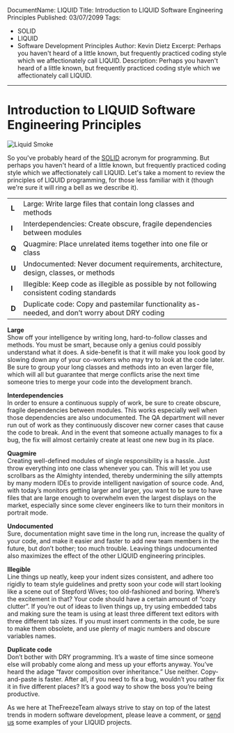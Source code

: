 DocumentName: LIQUID
Title: Introduction to LIQUID Software Engineering Principles
Published: 03/07/2099
Tags:
  - SOLID
  - LIQUID
  - Software Development Principles
Author: Kevin Dietz
Excerpt: Perhaps you haven't heard of a little known, but frequently practiced coding style which we affectionately call LIQUID.
Description: Perhaps you haven't heard of a little known, but frequently practiced coding style which we affectionately call LIQUID.
---
# Introduction to LIQUID Software Engineering Principles

![][LiquidImage]

So you've probably heard of the [SOLID](https://en.wikipedia.org/wiki/SOLID_(object-oriented_design)) acronym for programming. But perhaps you haven't heard of a little known, but frequently practiced coding style which we affectionately call LIQUID. Let's take a moment to review the principles of LIQUID programming, for those less familiar with it (though we're sure it will ring a bell as we describe it).

<table>
 <tr>
  <td><strong>L</strong></td>
  <td>Large: Write large files that contain long classes and methods</td>
 </tr>
 <tr>
  <td><strong>I</strong></td>
  <td>Interdependencies: Create obscure, fragile dependencies between modules</td>
 </tr>
 <tr>
  <td><strong>Q</strong></td>
  <td>Quagmire: Place unrelated items together into one file or class</td>
 </tr>
 <tr>
  <td><strong>U</strong></td>
  <td>Undocumented: Never document requirements, architecture, design, classes, or methods</td>
 </tr>
 <tr>
  <td><strong>I</strong></td>
  <td>Illegible: Keep code as illegible as possible by not following consistent coding standards</td>
 </tr>
 <tr>
  <td><strong>D</strong></td>
  <td>Duplicate code: Copy and pastemilar functionality as-needed, and don’t worry about DRY coding</td>
 </tr>
<table>

**Large**\
Show off your intelligence by writing long, hard-to-follow classes and methods. You must be smart, because only a genius could possibly understand what it does. A side-benefit is that it will make you look good by slowing down any of your co-workers who may try to look at the code later. Be sure to group your long classes and methods into an even larger file, which will all but guarantee that merge conflicts arise the next time someone tries to merge your code into the development branch.

**Interdependencies**\
In order to ensure a continuous supply of work, be sure to create obscure, fragile dependencies between modules. This works especially well when those dependencies are also undocumented. The QA department will never run out of work as they continuously discover new corner cases that cause the code to break. And in the event that someone actually manages to fix a bug, the fix will almost certainly create at least one new bug in its place.

**Quagmire**\
Creating well-defined modules of single responsibility is a hassle. Just throw everything into one class whenever you can. This will let you use scrollbars as the Almighty intended, thereby undermining the silly attempts by many modern IDEs to provide intelligent navigation of source code. And, with today’s monitors getting larger and larger, you want to be sure to have files that are large enough to overwhelm even the largest displays on the market, especially since some clever engineers like to turn their monitors in portrait mode.

**Undocumented**\
Sure, documentation might save time in the long run, increase the quality of your code, and make it easier and faster to add new team members in the future, but don’t bother; too much trouble. Leaving things undocumented also maximizes the effect of the other LIQUID engineering principles.

**Illegible**\
Line things up neatly, keep your indent sizes consistent, and adhere too rigidly to team style guidelines and pretty soon your code will start looking like a scene out of Stepford Wives; too old-fashioned and boring. Where’s the excitement in that? Your code should have a certain amount of “cozy clutter”. If you’re out of ideas to liven things up, try using embedded tabs and making sure the team is using at least three different text editors with three different tab sizes. If you must insert comments in the code, be sure to make them obsolete, and use plenty of magic numbers and obscure variables names.

**Duplicate code**\
Don’t bother with DRY programming. It’s a waste of time since someone else will probably come along and mess up your efforts anyway. You’ve heard the adage “favor composition over inheritance.” Use neither. Copy-and-paste is faster. After all, if you need to fix a bug, wouldn’t you rather fix it in five different places? It’s a good way to show the boss you’re being productive.

As we here at TheFreezeTeam always strive to stay on top of the latest trends in modern software development, please leave a comment, or [send us](mailto://feedback@thefreezeteam.com) some examples of your LIQUID projects.

[LiquidImage]: /../images/LIQUID.png "Liquid Smoke"
